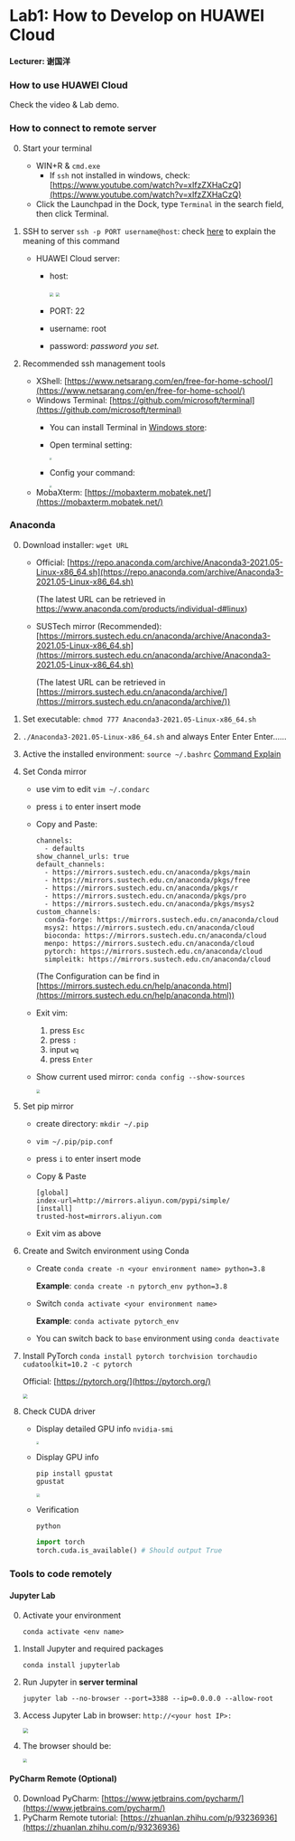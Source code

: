 # Lab1: How to Develop on HUAWEI Cloud

**Lecturer: 谢国洋**

### How to use HUAWEI Cloud

Check the video & Lab demo.



### How to connect to remote server

0. Start your terminal
   - WIN+R & `cmd.exe`
     - If `ssh` not installed in windows, check: [https://www.youtube.com/watch?v=xIfzZXHaCzQ](https://www.youtube.com/watch?v=xIfzZXHaCzQ)
   - Click the Launchpad in the Dock, type `Terminal` in the search field, then click Terminal.
   
1. SSH to server
   `ssh -p PORT username@host`: check [here](https://explainshell.com/explain?cmd=ssh+-p+PORT+username%40host) to explain the meaning of this command

   - HUAWEI Cloud server:
     - host:

       <img src="image\lab1\Snipaste_2021-09-15_14-02-16.png" style="zoom:43%;" />

       <img src="image\lab1\Snipaste_2021-09-15_14-07-22.png" style="zoom:43%;" />

     - PORT: 22
     - username: root
     - password: *password you set.*

3. Recommended ssh management tools

   - XShell: [https://www.netsarang.com/en/free-for-home-school/](https://www.netsarang.com/en/free-for-home-school/)
   - Windows Terminal: [https://github.com/microsoft/terminal](https://github.com/microsoft/terminal)
     - You can install Terminal in [Windows store](https://aka.ms/terminal): 
     - Open terminal setting:

       <img src="image\lab0\Snipaste_2021-09-07_20-46-31.jpg" style="zoom:25%;" />
     - Config your command:

       <img src="image\lab0\Snipaste_2021-09-07_20-45-43.jpg" style="zoom:25%;" />
   - MobaXterm: [https://mobaxterm.mobatek.net/](https://mobaxterm.mobatek.net/)


### Anaconda

0. Download installer: `wget URL`

   - Official: [https://repo.anaconda.com/archive/Anaconda3-2021.05-Linux-x86_64.sh](https://repo.anaconda.com/archive/Anaconda3-2021.05-Linux-x86_64.sh)
     
     (The latest URL can be retrieved in https://www.anaconda.com/products/individual-d#linux)
   - SUSTech mirror (Recommended): 
     [https://mirrors.sustech.edu.cn/anaconda/archive/Anaconda3-2021.05-Linux-x86_64.sh](https://mirrors.sustech.edu.cn/anaconda/archive/Anaconda3-2021.05-Linux-x86_64.sh)
     
     (The latest URL can be retrieved in [https://mirrors.sustech.edu.cn/anaconda/archive/](https://mirrors.sustech.edu.cn/anaconda/archive/))

1. Set executable: `chmod 777 Anaconda3-2021.05-Linux-x86_64.sh`

2. `./Anaconda3-2021.05-Linux-x86_64.sh` and always Enter Enter Enter......

3.  Active the installed environment: `source ~/.bashrc`  [Command Explain](https://explainshell.com/explain?cmd=ssh+-p+PORT+username%40host) 

4. Set Conda mirror

   - use vim to edit `vim ~/.condarc`

   - press `i` to enter insert mode

   - Copy and Paste:

     ```
     channels:
       - defaults
     show_channel_urls: true
     default_channels:
       - https://mirrors.sustech.edu.cn/anaconda/pkgs/main
       - https://mirrors.sustech.edu.cn/anaconda/pkgs/free
       - https://mirrors.sustech.edu.cn/anaconda/pkgs/r
       - https://mirrors.sustech.edu.cn/anaconda/pkgs/pro
       - https://mirrors.sustech.edu.cn/anaconda/pkgs/msys2
     custom_channels:
       conda-forge: https://mirrors.sustech.edu.cn/anaconda/cloud
       msys2: https://mirrors.sustech.edu.cn/anaconda/cloud
       bioconda: https://mirrors.sustech.edu.cn/anaconda/cloud
       menpo: https://mirrors.sustech.edu.cn/anaconda/cloud
       pytorch: https://mirrors.sustech.edu.cn/anaconda/cloud
       simpleitk: https://mirrors.sustech.edu.cn/anaconda/cloud
     ```

     (The Configuration can be find in [https://mirrors.sustech.edu.cn/help/anaconda.html](https://mirrors.sustech.edu.cn/help/anaconda.html))

   - Exit vim:
     1. press `Esc`
     2. press `:`
     3. input `wq`
     4. press `Enter`
     
   - Show current used mirror: `conda config --show-sources`

     <img src="image\lab0\Snipaste_2021-09-07_21-18-39.png" style="zoom:43%;" />

5. Set pip mirror

   - create directory: `mkdir ~/.pip`

   - `vim ~/.pip/pip.conf`

   - press `i` to enter insert mode

   - Copy & Paste

     ```
     [global]
     index-url=http://mirrors.aliyun.com/pypi/simple/
     [install]
     trusted-host=mirrors.aliyun.com
     ```
     
   - Exit vim as above

6. Create and Switch environment using Conda

   - Create `conda create -n <your environment name> python=3.8`

     **Example**: `conda create -n pytorch_env python=3.8`

   - Switch `conda activate <your environment name>`

     **Example**: `conda activate pytorch_env`

   - You can switch back to `base` environment using `conda deactivate`

7. Install PyTorch
   `conda install pytorch torchvision torchaudio cudatoolkit=10.2 -c pytorch`

   Official: [https://pytorch.org/](https://pytorch.org/)

   <img src="image\lab0\Snipaste_2021-09-07_21-21-39.png" style="zoom: 50%;" />

8. Check CUDA driver

   - Display detailed GPU info
     `nvidia-smi`

     <img src="image\lab0\Snipaste_2021-09-07_21-24-32.png" style="zoom:30%;" />

   - Display GPU info
     ```shell
     pip install gpustat
     gpustat
     ```

     <img src="image\lab0\Snipaste_2021-09-07_21-26-42.png" style="zoom:43%;"/>

   - Verification

     `python`

     ```python
     import torch
     torch.cuda.is_available() # Should output True
     ```


### Tools to code remotely

#### Jupyter Lab

0. Activate your environment

   ```shell
   conda activate <env name>
   ```

1. Install Jupyter and required packages

   ```shell
   conda install jupyterlab 
   ```

2. Run Jupyter in **server terminal**

   ```shell
   jupyter lab --no-browser --port=3388 --ip=0.0.0.0 --allow-root
   ```

3. Access Jupyter Lab in browser: `http://<your host IP>:`

   <img src="image\lab1\Snipaste_2021-09-15_14-14-45.png" style="zoom:55%;" />

4. The browser should be:

   <img src="image\lab1\Snipaste_2021-09-15_14-20-22.png" style="zoom:43%;" />



#### PyCharm Remote (Optional)

0. Download PyCharm: [https://www.jetbrains.com/pycharm/](https://www.jetbrains.com/pycharm/)
1. PyCharm Remote tutorial: [https://zhuanlan.zhihu.com/p/93236936](https://zhuanlan.zhihu.com/p/93236936)

